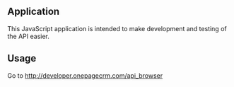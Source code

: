 ## Application ##

This JavaScript application is intended to make development and testing of the
API easier.

## Usage ##

Go to http://developer.onepagecrm.com/api_browser
